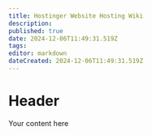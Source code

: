 ```yaml
---
title: Hostinger Website Hosting Wiki
description: 
published: true
date: 2024-12-06T11:49:31.519Z
tags: 
editor: markdown
dateCreated: 2024-12-06T11:49:31.519Z
---
```


# Header
Your content here